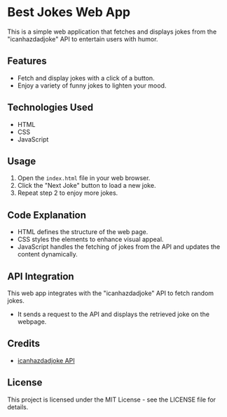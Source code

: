 # Best Jokes Web App

This is a simple web application that fetches and displays jokes from the "icanhazdadjoke" API to entertain users with humor.

## Features

- Fetch and display jokes with a click of a button.
- Enjoy a variety of funny jokes to lighten your mood.

## Technologies Used

- HTML
- CSS
- JavaScript

## Usage

1. Open the `index.html` file in your web browser.
2. Click the "Next Joke" button to load a new joke.
3. Repeat step 2 to enjoy more jokes.

## Code Explanation

- HTML defines the structure of the web page.
- CSS styles the elements to enhance visual appeal.
- JavaScript handles the fetching of jokes from the API and updates the content dynamically.

## API Integration

This web app integrates with the "icanhazdadjoke" API to fetch random jokes.

- It sends a request to the API and displays the retrieved joke on the webpage.

## Credits

- [icanhazdadjoke API](https://icanhazdadjoke.com)

## License

This project is licensed under the MIT License - see the LICENSE file for details.
